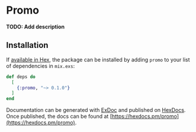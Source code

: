 # Promo

**TODO: Add description**

## Installation

If [available in Hex](https://hex.pm/docs/publish), the package can be installed
by adding `promo` to your list of dependencies in `mix.exs`:

```elixir
def deps do
  [
    {:promo, "~> 0.1.0"}
  ]
end
```

Documentation can be generated with [ExDoc](https://github.com/elixir-lang/ex_doc)
and published on [HexDocs](https://hexdocs.pm). Once published, the docs can
be found at [https://hexdocs.pm/promo](https://hexdocs.pm/promo).

